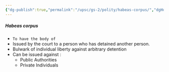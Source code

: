 ```yaml
---
{"dg-publish":true,"permalink":"/upsc/gs-2/polity/habeas-corpus/","dgHomeLink":true,"dgPassFrontmatter":false}
---
```


##### Habeas corpus
- `To have the body of `
- Issued by the court to a person who has detained another person. 
- Bulwark of individual liberty against arbitrary detention
- Can be issued against : 
	- Public Authorities 
	- Private Individuals
